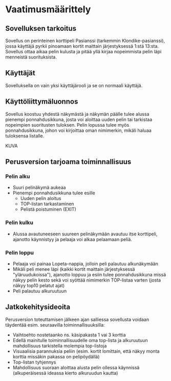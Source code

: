 # Vaatimusmäärittely

## Sovelluksen tarkoitus

Sovellus on perinteinen korttipeli Pasianssi (tarkemmin Klondike-pasianssi), jossa käyttäjä pyrkii pinoamaan kortit maittain järjestyksessä 1:stä 13:sta.
Sovellus ottaa aikaa pelin kulusta ja pitää yllä kirjaa nopeimmista pelin läpi menneistä suorituksista.

## Käyttäjät

Sovelluksella on vain yksi käyttäjärooli ja se on normaali käyttäjä.

## Käyttöliittymäluonnos

Sovellus koostuu yhdestä näkymästä ja näkymän päälle tulee alussa pienempi ponnahdusikkuna, josta voi aloittaa uuden pelin tai tarkistaa nopeimpien suoritusten tuloksen. Pelin lopussa tulee myös ponnahdusikkuna, johon voi kirjoittaa oman nimimerkin, mikäli haluaa tuloksensa listalle.

KUVA

## Perusversion tarjoama toiminnallisuus

### Pelin alku

- Suuri pelinäkymä aukeaa
- Pienempi ponnahdusikkuna tulee esille
	- Uuden pelin aloitus
	- TOP-listan tarkastaminen
	- Pelistä poistuminen (EXIT)

### Pelin kulku

- Alussa avautuneeseen suureen pelinäkymään avautuu itse korttipeli, ajanotto käynnistyy ja pelaaja voi alkaa pelaamaan peliä.

### Pelin loppu

- Pelaaja voi painaa Lopeta-nappia, jolloin peli palautuu alkunäkymään
- Mikäli peli menee läpi (kaikki kortit maittain järjestyksessä "yläruudukoissa"), ajanotto loppuu ja esiin tulee ponnahdusikkuna missä näkyy pelin kesto sekä voi syöttää nimimerkin TOP-listaa varten (josta näkyy top10 pelatut ajat)
- Peli palautuu alkuruutuun

## Jatkokehitysideoita

Perusversion toteuttamisen jälkeen ajan salliessa sovellusta voidaan täydentää esim. seuraavilla toiminnallisuuksilla:

- Vaihtoehto nostetaanko ns. käsipakasta 1 vai 3 korttia
- Edellä mainitulle toiminnallisuudelle oma top-lista ja alkuruutuun mahdollisuus tarkistella molempia top-listoja
- Visuaalisia parannuksia peliin (esim. kortit lomittain, että näkyy monta korttia missäkin pakassa on pelipöydällä)
- Top-listan tyhjennys
- Mahdollisuus suoraan aloittaa alusta pelin ollessa käynnissä (alkuperäisessä ideassa kierto alkuruudun kautta)

